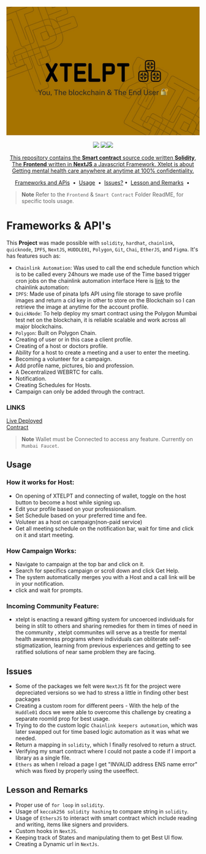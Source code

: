 ![cover](./smart-contract/images/xtelptimg.jpeg)
 
<p align="center">
<a target="_blank" href="https://docs.soliditylang.org/"><img src="https://camo.githubusercontent.com/7f5dae68cf75e9fb9eb72a0209fffc19ae14175eb0073f7659ffee06b9656ac4/68747470733a2f2f696d672e736869656c64732e696f2f62616467652f536f6c69646974792d2532333336333633362e7376673f7374796c653d666f722d7468652d6261646765266c6f676f3d736f6c6964697479266c6f676f436f6c6f723d7768697465"/></a> <a target="_blank" href="https://docs.chain.link/"><img src="https://camo.githubusercontent.com/df9365ae11c1678020c68db521a0a98522be0c065151e720e9ec4cf7624def50/68747470733a2f2f696d672e736869656c64732e696f2f62616467652f436861696e6c696e6b2d3337354244323f7374796c653d666f722d7468652d6261646765266c6f676f3d436861696e6c696e6b266c6f676f436f6c6f723d7768697465" /></a><a target="_blank" href="https://nextjs.org/docs/getting-started"><img src="https://img.shields.io/badge/NextJS-000000.svg?style=for-the-badge&logo=Vercel&labelColor=000"/></a?

</p>
<p align="center">
  This repository contains the <strong>Smart contract</strong> source code written <b>Solidity</b>, The <strong>Frontend</strong> written in <b>NextJS</b> a Javascript Framework.
  Xtelpt is about Getting mental health care anywhere at anytime at 100% confidentiality.
</p>

<p align="center">
<a href="#Frameworks & API's">Frameworks and APis</a> &nbsp;&bull;&nbsp;
<a href="#usage">Usage</a> &nbsp;&bull;&nbsp;
<a href="#issues">Issues?</a>&nbsp;&bull;&nbsp;
<a href="#documentation">Lesson and Remarks</a> &nbsp;&bull;&nbsp;
</p>

> **Note**
> Refer to the ```Frontend``` & ```Smart Contract``` Folder ReadME, for specific tools usage.

# Frameworks & API's
This <b>Project</b> was made possible with ```solidity```, ```hardhat```, ```chainlink```, ```quicknode```, ```IPFS```, ```NextJS```, ```HUDDLE01```, ```Polygon```, ```Git```, ```Chai```, ```EtherJS```, and ```Figma```. It's has features such as:

- ```Chainlink Automation```: Was used to call the end schedule function which is to be called every 24hours we made use of the Time based trigger cron jobs on the chainlink automation interface
Here is [link](https://automation.chain.link/mumbai/15126042871348539617950456361182166757342351262351933592710991110229343694907) to the chainlink automation:
- ```IPFS```: Made use of pinata Ipfs API using file storage to save profile images and return a cid key in other to store on the Blockchain so I can retrieve the image at anytime for the account profile.
- ```QuickNode```:  To help deploy my smart contract using the Polygon Mumbai test net on the blockchain, it is reliable scalable and work across all major blockchains.
- ```Polygon```: Built on Polygon Chain.
- Creating of user or in this case a client profile.
- Creating of a host or doctors profile.
- Ability for a host to create a meeting and a user to enter the meeting.
- Becoming a volunteer for a campaign.
- Add profile name, pictures, bio and profession.
- A Decentralized WEBRTC for calls.
- Notification.
- Creating Schedules for Hosts.
- Campaign can only be added through the contract.

### LINKS 
[Live Deployed](https://xtelpt-web3.vercel.app/) <br/>
[Contract](https://mumbai.polygonscan.com/address/0x3C8472f1934f9a09c55041f325aBE528AfCb1388)
> **Note**
> Wallet must be Connected to access any feature.
> Currently on ```Mumbai Faucet```.

## Usage
### How it works for Host:<br/>
- On opening of XTELPT and connecting of wallet, toggle on the host button to become a host while signing up.
- Edit your profile based on your professionalism.
- Set Schedule based on your preferred time and fee.
- Voluteer as a host on campaign(non-paid service)
- Get all meeting schedule on the notification bar, wait for time and click on it and start meeting.

### How Campaign Works:<br/>
- Navigate to campaign at the top bar and click on it.
- Search for specifics campaign or scroll down and click Get Help.
- The system automatically merges you with a Host and a call link will be in your notification.
- click and wait for prompts.

### Incoming Community Feature:<br/>
- xtelpt is enacting a reward gifting system for uncoerced individuals for being in stilt to others and sharing remedies for them in times of need in the community , xtelpt communites will serve as a trestle for mental health awareness programs where individuals can obliterate self-stigmatization, learning from previous experiences and getting to see ratified solutions of near same problem they are facing.


## Issues
- Some of the packages we felt were ```NextJS``` fit for the project were depreciated versions so we had to stress a little in finding other best packages
- Creating a custom room for different peers - With the help of the ```Huddle01``` docs we were able to overcome this challenge by creating a separate roomId prop for best usage.
- Trying to do the custom logic ```Chainlink keepers automation```, which was later swapped out for time based logic automation as it was what we needed.
- Return a mapping in ```solidity```, which I finally resolved to return a struct.
- Verifying my smart contract where I could not paste a code if I import a library as a single file.
- ```Ethers``` as when I reload a page I get "INVALID address ENS name error" which was fixed by properly using the useeffect.

## Lesson and Remarks 
- Proper use of ```for loop``` in ```solidity```.
- Usage of ```keccak256 solidity hashing``` to compare string in ```solidity```.
- Usage of ```EthersJS``` to interact with smart contract which include reading and writing, items like signers and providers.
- Custom hooks in ```NextJS```.
- Keeping track of States and manipulating them to get Best UI flow.
- Creating a Dynamic url in ```NextJs```.
